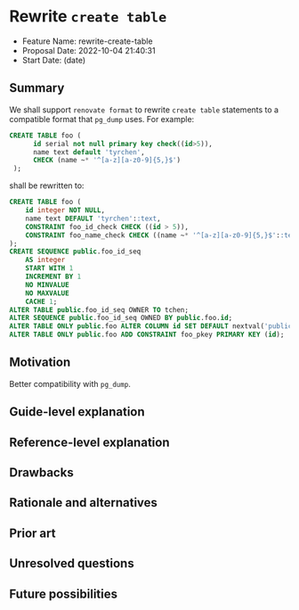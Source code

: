 # Rewrite `create table`

- Feature Name: rewrite-create-table
- Proposal Date: 2022-10-04 21:40:31
- Start Date: (date)

## Summary

We shall support `renovate format` to rewrite `create table` statements to a compatible format that `pg_dump` uses. For example:

```sql
CREATE TABLE foo (
      id serial not null primary key check((id>5)),
      name text default 'tyrchen',
      CHECK (name ~* '^[a-z][a-z0-9]{5,}$')
 );
```

shall be rewritten to:

```sql
CREATE TABLE foo (
    id integer NOT NULL,
    name text DEFAULT 'tyrchen'::text,
    CONSTRAINT foo_id_check CHECK ((id > 5)),
    CONSTRAINT foo_name_check CHECK ((name ~* '^[a-z][a-z0-9]{5,}$'::text))
);
CREATE SEQUENCE public.foo_id_seq
    AS integer
    START WITH 1
    INCREMENT BY 1
    NO MINVALUE
    NO MAXVALUE
    CACHE 1;
ALTER TABLE public.foo_id_seq OWNER TO tchen;
ALTER SEQUENCE public.foo_id_seq OWNED BY public.foo.id;
ALTER TABLE ONLY public.foo ALTER COLUMN id SET DEFAULT nextval('public.foo_id_seq'::regclass);
ALTER TABLE ONLY public.foo ADD CONSTRAINT foo_pkey PRIMARY KEY (id);
```

## Motivation

Better compatibility with `pg_dump`.

## Guide-level explanation

## Reference-level explanation

## Drawbacks

## Rationale and alternatives

## Prior art

## Unresolved questions

## Future possibilities
